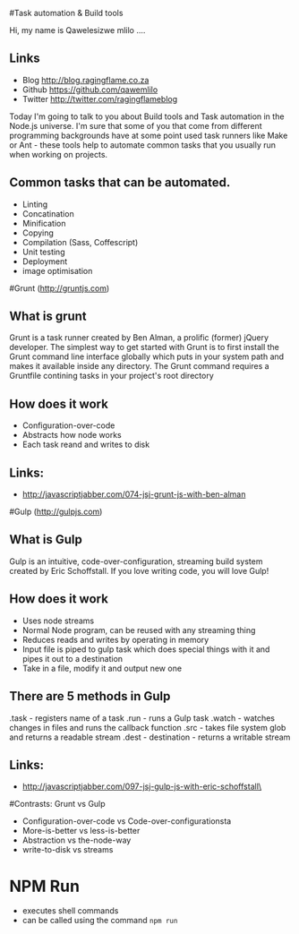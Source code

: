 #Task automation & Build tools


Hi, my name is Qawelesizwe mlilo ....

## Links
  - Blog <http://blog.ragingflame.co.za>
  - Github <https://github.com/qawemlilo>
  - Twitter <http://twitter.com/ragingflameblog>

Today I'm going to talk to you about Build tools and Task automation in the Node.js universe. I'm sure that some of you that come from different programming backgrounds have at some point used task runners like Make or Ant - these tools help to automate common tasks that you usually run when working on projects.

## Common tasks that can be automated.
 - Linting
 - Concatination
 - Minification
 - Copying
 - Compilation (Sass, Coffescript)
 - Unit testing
 - Deployment
 - image optimisation
  
  
#Grunt (http://gruntjs.com)

## What is grunt
Grunt is a task runner created by Ben Alman, a prolific (former) jQuery developer. 
The simplest way to get started with Grunt is to first install the Grunt command line interface globally which puts in your system path and makes it available inside any directory. 
The Grunt command requires a Gruntfile contining tasks in your project's root directory
  
## How does it work
  - Configuration-over-code
  - Abstracts how node works
  - Each task reand and writes to disk
 

## Links:
  - http://javascriptjabber.com/074-jsj-grunt-js-with-ben-alman
  
  
  
  

#Gulp (http://gulpjs.com)
## What is Gulp
Gulp is an intuitive, code-over-configuration, streaming build system created by Eric Schoffstall. 
If you love writing code, you will love Gulp! 
  
## How does it work
  - Uses node streams
  - Normal Node program, can be reused with any streaming thing
  - Reduces reads and writes by operating in memory
  - Input file is piped to gulp task which does special things with it and pipes it out to a destination
  - Take in a file, modify it and output new one
    
## There are 5 methods in Gulp
  .task - registers name of a task
  .run - runs a Gulp task
  .watch - watches changes in files and runs the callback function
  .src - takes file system glob and returns a readable stream
  .dest - destination - returns a writable stream
 

## Links:
  - http://javascriptjabber.com/097-jsj-gulp-js-with-eric-schoffstall\
  

#Contrasts: Grunt vs Gulp
  - Configuration-over-code vs Code-over-configurationsta
  - More-is-better vs less-is-better
  - Abstraction vs the-node-way
  - write-to-disk vs streams


 
# NPM Run
  - executes shell commands
  - can be called using the command `npm run`
  
  
